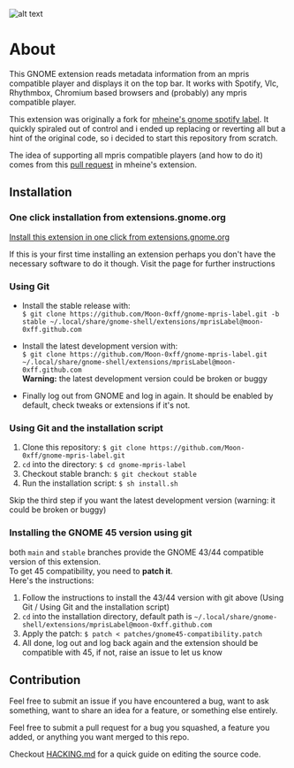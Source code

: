 ![alt text](https://github.com/Moon-0xff/gnome-mpris-label/raw/main/screenshot.png "extension screenshot")

# About
This GNOME extension reads metadata information from an mpris compatible player and displays it on the top bar. It works with Spotify, Vlc, Rhythmbox, Chromium based browsers and (probably) any mpris compatible player.

This extension was originally a fork for [mheine's gnome spotify label](https://github.com/mheine/gnome-shell-spotify-label). It quickly spiraled out of control and i ended up replacing or reverting all but a hint of the original code, so i decided to start this repository from scratch.

The idea of supporting all mpris compatible players (and how to do it) comes from this [pull request](https://github.com/mheine/gnome-shell-spotify-label/pull/21) in mheine's extension.

## Installation

### One click installation from extensions.gnome.org

[Install this extension in one click from extensions.gnome.org](https://extensions.gnome.org/extension/4928/mpris-label)

If this is your first time installing an extension perhaps you don't have the necessary software to do it though. Visit the page for further instructions

### Using Git
* Install the stable release with:  
    `$ git clone https://github.com/Moon-0xff/gnome-mpris-label.git -b stable ~/.local/share/gnome-shell/extensions/mprisLabel@moon-0xff.github.com`

* Install the latest development version with:  
    `$ git clone https://github.com/Moon-0xff/gnome-mpris-label.git ~/.local/share/gnome-shell/extensions/mprisLabel@moon-0xff.github.com`  
    **Warning:** the latest development version could be broken or buggy

* Finally log out from GNOME and log in again. It should be enabled by default, check tweaks or extensions if it's not.

### Using Git and the installation script
1. Clone this repository: `$ git clone https://github.com/Moon-0xff/gnome-mpris-label.git`
2. `cd` into the directory: `$ cd gnome-mpris-label`
3. Checkout stable branch: `$ git checkout stable`
4. Run the installation script: `$ sh install.sh`

Skip the third step if you want the latest development version (warning: it could be broken or buggy)

### Installing the GNOME 45 version using git

both `main` and `stable` branches provide the GNOME 43/44 compatible version of this extension.  
To get 45 compatibility, you need to **patch it**.  
Here's the instructions:
1. Follow the instructions to install the 43/44 version with git above (Using Git / Using Git and the installation script)
2. `cd` into the installation directory, default path is `~/.local/share/gnome-shell/extensions/mprisLabel@moon-0xff.github.com`
3. Apply the patch: `$ patch < patches/gnome45-compatibility.patch`
4. All done, log out and log back again and the extension should be compatible with 45, if not, raise an issue to let us know

## Contribution

Feel free to submit an issue if you have encountered a bug, want to ask something, want to share an idea for a feature, or something else entirely.

Feel free to submit a pull request for a bug you squashed, a feature you added, or anything you want merged to this repo.

Checkout [HACKING.md](https://github.com/Moon-0xff/gnome-mpris-label/blob/main/HACKING.md) for a quick guide on editing the source code.
